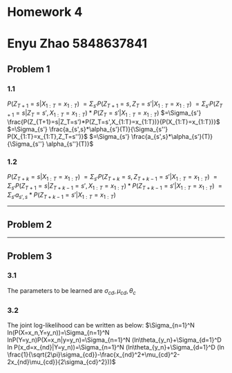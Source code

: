 # Homework 4
# Enyu Zhao 5848637841


## Problem 1
### 1.1
$P(Z_{T+1}=s|X_{1:T}=x_{1:T})$
$=\Sigma_{s'} P(Z_{T+1}=s,Z_T=s'|X_{1:T}=x_{1:T})$
$=\Sigma_{s'} P(Z_{T+1}=s|Z_T=s',X_{1:T}=x_{1:T})*P(Z_T=s'|X_{1:T}=x_{1:T})$
$=\Sigma_{s'} \frac{P(Z_{T+1}=s|Z_T=s')*P(Z_T=s',X_{1:T}=x_{1:T})}{P(X_{1:T}=x_{1:T})}$
$=\Sigma_{s'} \frac{a_{s',s}*\alpha_{s'}(T)}{\Sigma_{s''} P(X_{1:T}=x_{1:T},Z_T=s'')}$
$=\Sigma_{s'} \frac{a_{s',s}*\alpha_{s'}(T)}{\Sigma_{s''} \alpha_{s''}(T)}$
### 1.2
$P(Z_{T+k}=s|X_{1:T}=x_{1:T})$
$=\Sigma_{s'} P(Z_{T+k}=s,Z_{T+k-1}=s'|X_{1:T}=x_{1:T})$
$=\Sigma_{s'} P(Z_{T+1}=s|Z_{T+k-1}=s',X_{1:T}=x_{1:T})*P(Z_{T+k-1}=s'|X_{1:T}=x_{1:T})$
$=\Sigma_{s'} a_{s',s}*P(Z_{T+k-1}=s'|X_{1:T}=x_{1:T})$


------------------------
## Problem 2




-------------------------------
## Problem 3
### 3.1
The parameters to be learned are $\sigma_{cd},\mu_{cd} , \theta_c$

### 3.2
The joint log-likelihood can be written as below:
$\Sigma_{n=1}^N ln(P(X=x_n,Y=y_n))=\Sigma_{n=1}^N lnP(Y=y_n)P(X=x_n|y=y_n)=\Sigma_{n=1}^N (ln\theta_{y_n}+\Sigma_{d=1}^D ln P(x_d=x_{nd}|Y=y_n))=\Sigma_{n=1}^N (ln\theta_{y_n}+\Sigma_{d=1}^D (ln \frac{1}{\sqrt{2\pi}\sigma_{cd}}-\frac{x_{nd}^2+\mu_{cd}^2-2x_{nd}\mu_{cd}}{2\sigma_{cd}^2}))$